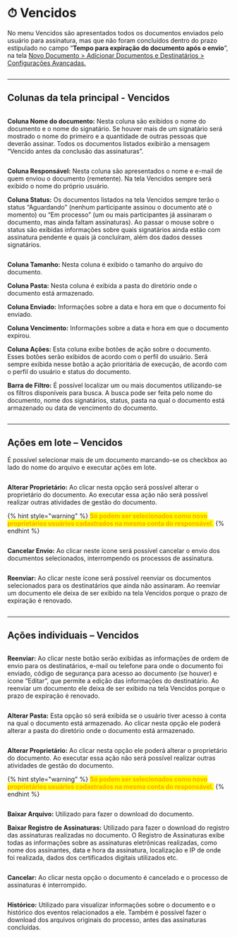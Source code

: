# ⏱ Vencidos

No menu Vencidos são apresentados todos os documentos enviados pelo usuário para assinatura, mas que não foram concluídos dentro do prazo estipulado no campo “**Tempo para expiração do documento após o envio**”, na tela [Novo Documento > Adicionar Documentos e Destinatários > Configurações Avançadas.](novo-documento.md#configuracoes-avancadas)&#x20;

<figure><img src="../.gitbook/assets/vencidos01.png" alt=""><figcaption></figcaption></figure>

***

## Colunas da tela principal - Vencidos&#x20;

<figure><img src="../.gitbook/assets/vencidos02.png" alt=""><figcaption></figcaption></figure>

**Coluna Nome do documento:** Nesta coluna são exibidos o nome do documento e o nome do signatário. Se houver mais de um signatário será mostrado o nome do primeiro e a quantidade de outras pessoas que deverão assinar. Todos os documentos listados exibirão a mensagem “Vencido antes da conclusão das assinaturas”. &#x20;

<figure><img src="../.gitbook/assets/vencidos03.png" alt=""><figcaption></figcaption></figure>

**Coluna Responsável:** Nesta coluna são apresentados o nome e e-mail de quem enviou o documento (remetente). Na tela Vencidos sempre será exibido o nome do próprio usuário. &#x20;

**Coluna Status:** Os documentos listados na tela Vencidos sempre terão o status “Aguardando” (nenhum participante assinou o documento até o momento) ou “Em processo” (um ou mais participantes já assinaram o documento, mas ainda faltam assinaturas). Ao passar o mouse sobre o status são exibidas informações sobre quais signatários ainda estão com assinatura pendente e quais já concluíram, além dos dados desses signatários.&#x20;

<figure><img src="../.gitbook/assets/vencidos04.png" alt=""><figcaption></figcaption></figure>

**Coluna Tamanho:** Nesta coluna é exibido o tamanho do arquivo do documento.  &#x20;

**Coluna Pasta:** Nesta coluna é exibida a pasta do diretório onde o documento está armazenado.&#x20;

**Coluna Enviado:** Informações sobre a data e hora em que o documento foi enviado.&#x20;

**Coluna Vencimento:** Informações sobre a data e hora em que o documento expirou.&#x20;

**Coluna Ações:** Esta coluna exibe botões de ação sobre o documento. Esses botões serão exibidos de acordo com o perfil do usuário. Será sempre exibida nesse botão a ação prioritária de execução, de acordo com o perfil do usuário e status do documento.&#x20;

**Barra de Filtro:** É possível localizar um ou mais documentos utilizando-se os filtros disponíveis para busca. A busca pode ser feita pelo nome do documento, nome dos signatários, status, pasta na qual o documento está armazenado ou data de vencimento do documento. &#x20;

<figure><img src="../.gitbook/assets/vencidos05.png" alt=""><figcaption></figcaption></figure>

***

## Ações em lote – Vencidos

É possível selecionar mais de um documento marcando-se os checkbox ao lado do nome do arquivo e executar ações em lote.&#x20;

<figure><img src="../.gitbook/assets/vencidos06.png" alt=""><figcaption></figcaption></figure>

**Alterar Proprietário:** Ao clicar nesta opção será possível alterar o proprietário do documento. Ao executar essa ação não será possível realizar outras atividades de gestão do documento.  &#x20;

{% hint style="warning" %}
<mark style="color:orange;">**Só podem ser selecionados como novo proprietários usuários cadastrados na mesma conta do responsável.**</mark>&#x20;
{% endhint %}

<figure><img src="../.gitbook/assets/vencidos07.png" alt=""><figcaption></figcaption></figure>

**Cancelar Envio:** Ao clicar neste ícone será possível cancelar o envio dos documentos selecionados, interrompendo os processos de assinatura.&#x20;

<figure><img src="../.gitbook/assets/vencidos08.png" alt=""><figcaption></figcaption></figure>

**Reenviar:** Ao clicar neste ícone será possível reenviar os documentos selecionados para os destinatários que ainda não assinaram. Ao reenviar um documento ele deixa de ser exibido na tela Vencidos porque o prazo de expiração é renovado.&#x20;

<figure><img src="../.gitbook/assets/vencidos09.png" alt=""><figcaption></figcaption></figure>

***

## Ações individuais – Vencidos&#x20;

<figure><img src="../.gitbook/assets/vencidos10.png" alt=""><figcaption></figcaption></figure>

**Reenviar:** Ao clicar neste botão serão exibidas as informações de ordem de envio para os destinatários, e-mail ou telefone para onde o documento foi enviado, código de segurança para acesso ao documento (se houver) e ícone “Editar”, que permite a edição das informações do destinatário. Ao reenviar um documento ele deixa de ser exibido na tela Vencidos porque o prazo de expiração é renovado. &#x20;

<figure><img src="../.gitbook/assets/vencidos11.png" alt=""><figcaption></figcaption></figure>

**Alterar Pasta:** Esta opção só será exibida se o usuário tiver acesso à conta na qual o documento está armazenado. Ao clicar nesta opção ele poderá alterar a pasta do diretório onde o documento está armazenado. &#x20;

<figure><img src="../.gitbook/assets/vencidos12.png" alt=""><figcaption></figcaption></figure>

**Alterar Proprietário:** Ao clicar nesta opção ele poderá alterar o proprietário do documento. Ao executar essa ação não será possível realizar outras atividades de gestão do documento.&#x20;

{% hint style="warning" %}
<mark style="color:orange;">**Só podem ser selecionados como novo proprietários usuários cadastrados na mesma conta do responsável.**</mark> &#x20;
{% endhint %}

<figure><img src="../.gitbook/assets/vencidos13.png" alt=""><figcaption></figcaption></figure>

**Baixar Arquivo:** Utilizado para fazer o download do documento.&#x20;

**Baixar Registro de Assinaturas:** Utilizado para fazer o download do registro das assinaturas realizadas no documento. O Registro de Assinaturas exibe todas as informações sobre as assinaturas eletrônicas realizadas, como nome dos assinantes, data e hora da assinatura, localização e IP de onde foi realizada, dados dos certificados digitais utilizados etc.&#x20;

<figure><img src="../.gitbook/assets/vencidos14.png" alt=""><figcaption></figcaption></figure>

**Cancelar:** Ao clicar nesta opção o documento é cancelado e o processo de assinaturas é interrompido.&#x20;

<figure><img src="../.gitbook/assets/vencidos15.png" alt=""><figcaption></figcaption></figure>

**Histórico:** Utilizado para visualizar informações sobre o documento e o histórico dos eventos relacionados a ele. Também é possível fazer o download dos arquivos originais do processo, antes das assinaturas concluídas.&#x20;

<figure><img src="../.gitbook/assets/vencidos16.png" alt=""><figcaption></figcaption></figure>
